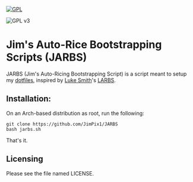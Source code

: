 [![GPL](https://img.shields.io/badge/license-GPL--3.0-red.svg)](https://github.com/JimPix1/JARBS/blob/main/LICENSE)

![GPL v3](https://www.gnu.org/graphics/gplv3-127x51.png)

# Jim's Auto-Rice Bootstrapping Scripts (JARBS)
JARBS (Jim's Auto-Ricing Bootstrapping Script) is a script meant to setup my [dotfiles](https://github.com/JimPix1/dotfiles), inspired by [Luke Smith](https://github.com/LukeSmithxyz)'s [LARBS](https://github.com/LukeSmithxyz/LARBS).

## Installation:
On an Arch-based distribution as root, run the following:

```
git clone https://github.com/JimPix1/JARBS
bash jarbs.sh
```

That's it.

## Licensing
Please see the file named LICENSE.

